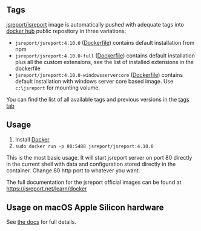 
Tags
----

[jsreport/jsreport](https://hub.docker.com/r/jsreport/jsreport/) image is automatically pushed with adequate tags into [docker hub](https://www.docker.com/)  public repository in three variations:
>
- `jsreport/jsreport:4.10.0` ([Dockerfile](https://github.com/jsreport/jsreport/blob/4.10.0/packages/jsreport/docker/default/Dockerfile))  contains default installation from npm
- `jsreport/jsreport:4.10.0-full` ([Dockerfile](https://github.com/jsreport/jsreport/blob/4.10.0/packages/jsreport/docker/full/Dockerfile)) contains default installation plus all the custom extensions, see the list of installed extensions in the dockerfile
- `jsreport/jsreport:4.10.0-windowsservercore` ([Dockerfile](https://github.com/jsreport/jsreport/blob/4.10.0/packages/jsreport/docker/windowsservercore/Dockerfile)) contains default installation with windows server core based image. Use `c:\jsreport` for mounting volume.

You can find the list of all available tags and previous versions in the [tags tab](https://hub.docker.com/r/jsreport/jsreport/tags/)

Usage
-----

1. Install [Docker](https://www.docker.com/)
2. `sudo docker run -p 80:5488 jsreport/jsreport:4.10.0`

This is the most basic usage. It will start jsreport server on port 80 directly in the current shell with data and configuration stored directly in the container. Change 80 http port to whatever you want.

The full documentation for the jsreport official images can be found at https://jsreport.net/learn/docker

Usage on macOS Apple Silicon hardware
--------------------------

See [the docs](https://jsreport.net/learn/docker#usage-on-macos-apple-silicon-hardware) for full details.
